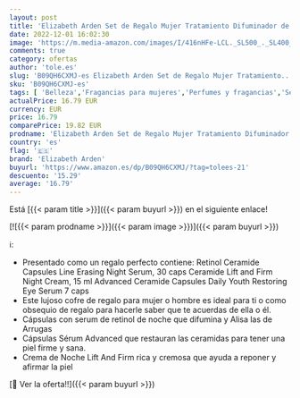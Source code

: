 ```yaml
---
layout: post
title: 'Elizabeth Arden Set de Regalo Mujer Tratamiento Difuminador de Arrugas con Cápsulas de Ceramida con Sérum de Retinol  Advanced Contorno de Ojos y Crema Hidratante Facial nocturna Lift & Firm'
date: 2022-12-01 16:02:30
image: 'https://m.media-amazon.com/images/I/416nHFe-LCL._SL500_._SL400_.jpg'
comments: true
category: ofertas
author: 'tole.es'
slug: 'B09QH6CXMJ-es Elizabeth Arden Set de Regalo Mujer Tratamiento...'
sku: 'B09QH6CXMJ-es'
tags: [ 'Belleza','Fragancias para mujeres','Perfumes y fragancias','Sets de fragancias para mujeres','de','elizabeth arden','regalo','set','🇪🇸', ]
actualPrice: 16.79 EUR
currency: EUR
price: 16.79
comparePrice: 19.82 EUR
prodname: 'Elizabeth Arden Set de Regalo Mujer Tratamiento Difuminador de Arrugas con Cápsulas de Ceramida con Sérum de Retinol  Advanced Contorno de Ojos y Crema Hidratante Facial nocturna Lift & Firm'
country: 'es'
flag: '🇪🇸'
brand: 'Elizabeth Arden'
buyurl: 'https://www.amazon.es/dp/B09QH6CXMJ/?tag=tolees-21'
descuento: '15.29'
average: '16.79'
---
```


Está [{{< param title >}}]({{< param buyurl >}}) en el siguiente enlace!

[![{{< param prodname >}}]({{< param image >}})]({{< param buyurl >}})

ℹ️:

- Presentado como un regalo perfecto contiene: Retinol Ceramide Capsules Line Erasing Night Serum, 30 caps Ceramide Lift and Firm Night Cream, 15 ml Advanced Ceramide Capsules Daily Youth Restoring Eye Serum 7 caps
- Este lujoso cofre de regalo para mujer o hombre es ideal para ti o como obsequio de regalo para hacerle saber que te acuerdas de ella o él.
- Cápsulas con serum de retinol de noche que difumina y Alisa las de Arrugas
- Cápsulas Sérum Advanced que restauran las ceramidas para tener una piel firme y sana.
- Crema de Noche Lift And Firm rica y cremosa que ayuda a reponer y afirmar la piel

[🛒 Ver la oferta!!]({{< param buyurl >}})
